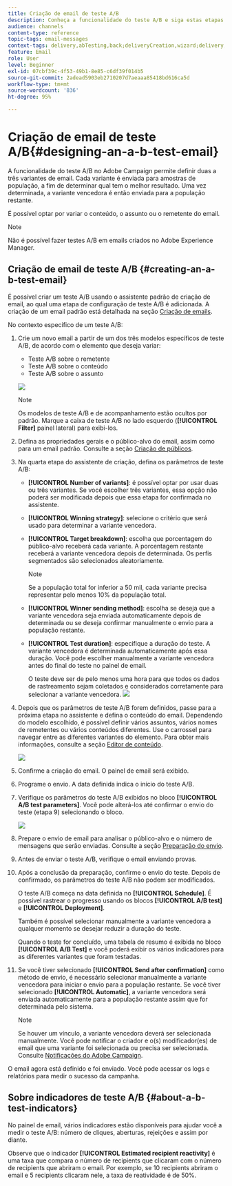 ```yaml
---
title: Criação de email de teste A/B
description: Conheça a funcionalidade do teste A/B e siga estas etapas para criar um email a partir de um modelo de teste A/B no Adobe Campaign.
audience: channels
content-type: reference
topic-tags: email-messages
context-tags: delivery,abTesting,back;deliveryCreation,wizard;delivery,main
feature: Email
role: User
level: Beginner
exl-id: 07cbf39c-4f53-49b1-8e85-c6df39f014b5
source-git-commit: 2adead5903eb2710207d7aeaaa85418bd616ca5d
workflow-type: tm+mt
source-wordcount: '836'
ht-degree: 95%

---
```


# Criação de email de teste A/B{#designing-an-a-b-test-email}

A funcionalidade do teste A/B no Adobe Campaign permite definir duas a três variantes de email. Cada variante é enviada para amostras de população, a fim de determinar qual tem o melhor resultado. Uma vez determinada, a variante vencedora é então enviada para a população restante.

É possível optar por variar o conteúdo, o assunto ou o remetente do email.

>[!NOTE]
>
>Não é possível fazer testes A/B em emails criados no Adobe Experience Manager.

## Criação de email de teste A/B {#creating-an-a-b-test-email}

É possível criar um teste A/B usando o assistente padrão de criação de email, ao qual uma etapa de configuração de teste A/B é adicionada. A criação de um email padrão está detalhada na seção [Criação de emails](../../channels/using/creating-an-email.md).

No contexto específico de um teste A/B:

1. Crie um novo email a partir de um dos três modelos específicos de teste A/B, de acordo com o elemento que deseja variar:

   * Teste A/B sobre o remetente
   * Teste A/B sobre o conteúdo
   * Teste A/B sobre o assunto

   ![](assets/create_ab_testing.png)

   >[!NOTE]
   >
   >Os modelos de teste A/B e de acompanhamento estão ocultos por padrão. Marque a caixa de teste A/B no lado esquerdo (**[!UICONTROL Filter]** painel lateral) para exibi-los.

1. Defina as propriedades gerais e o público-alvo do email, assim como para um email padrão. Consulte a seção [Criação de públicos](../../audiences/using/creating-audiences.md).
1. Na quarta etapa do assistente de criação, defina os parâmetros de teste A/B:

   * **[!UICONTROL Number of variants]**: é possível optar por usar duas ou três variantes. Se você escolher três variantes, essa opção não poderá ser modificada depois que essa etapa for confirmada no assistente.
   * **[!UICONTROL Winning strategy]**: selecione o critério que será usado para determinar a variante vencedora.
   * **[!UICONTROL Target breakdown]**: escolha que porcentagem do público-alvo receberá cada variante. A porcentagem restante receberá a variante vencedora depois de determinada. Os perfis segmentados são selecionados aleatoriamente.

      >[!NOTE]
      >
      >Se a população total for inferior a 50 mil, cada variante precisa representar pelo menos 10% da população total.

   * **[!UICONTROL Winner sending method]**: escolha se deseja que a variante vencedora seja enviada automaticamente depois de determinada ou se deseja confirmar manualmente o envio para a população restante.
   * **[!UICONTROL Test duration]**: especifique a duração do teste. A variante vencedora é determinada automaticamente após essa duração. Você pode escolher manualmente a variante vencedora antes do final do teste no painel de email.

      O teste deve ser de pelo menos uma hora para que todos os dados de rastreamento sejam coletados e considerados corretamente para selecionar a variante vencedora.
   ![](assets/ab_parameters.png)

1. Depois que os parâmetros de teste A/B forem definidos, passe para a próxima etapa no assistente e defina o conteúdo do email. Dependendo do modelo escolhido, é possível definir vários assuntos, vários nomes de remetentes ou vários conteúdos diferentes. Use o carrossel para navegar entre as diferentes variantes do elemento. Para obter mais informações, consulte a seção [Editor de conteúdo](../../designing/using/designing-content-in-adobe-campaign.md).

   ![](assets/create_ab_testing2.png)

1. Confirme a criação do email. O painel de email será exibido.
1. Programe o envio. A data definida indica o início do teste A/B.
1. Verifique os parâmetros do teste A/B exibidos no bloco **[!UICONTROL A/B test parameters]**. Você pode alterá-los até confirmar o envio do teste (etapa 9) selecionando o bloco.

   ![](assets/create_ab_testing3.png)

1. Prepare o envio de email para analisar o público-alvo e o número de mensagens que serão enviadas. Consulte a seção [Preparação do envio](../../sending/using/preparing-the-send.md).
1. Antes de enviar o teste A/B, verifique o email enviando provas.
1. Após a conclusão da preparação, confirme o envio do teste. Depois de confirmado, os parâmetros do teste A/B não podem ser modificados.

   O teste A/B começa na data definida no **[!UICONTROL Schedule]**. É possível rastrear o progresso usando os blocos **[!UICONTROL A/B test]** e **[!UICONTROL Deployment]**.

   Também é possível selecionar manualmente a variante vencedora a qualquer momento se desejar reduzir a duração do teste.

   Quando o teste for concluído, uma tabela de resumo é exibida no bloco **[!UICONTROL A/B Test]** e você poderá exibir os vários indicadores para as diferentes variantes que foram testadas.

1. Se você tiver selecionado **[!UICONTROL Send after confirmation]** como método de envio, é necessário selecionar manualmente a variante vencedora para iniciar o envio para a população restante. Se você tiver selecionado **[!UICONTROL Automatic]**, a variante vencedora será enviada automaticamente para a população restante assim que for determinada pelo sistema.

   >[!NOTE]
   >
   >Se houver um vínculo, a variante vencedora deverá ser selecionada manualmente. Você pode notificar o criador e o(s) modificador(es) de email que uma variante foi selecionada ou precisa ser selecionada. Consulte [Notificações do Adobe Campaign](../../administration/using/sending-internal-notifications.md).

O email agora está definido e foi enviado. Você pode acessar os logs e relatórios para medir o sucesso da campanha.

## Sobre indicadores de teste A/B {#about-a-b-test-indicators}

No painel de email, vários indicadores estão disponíveis para ajudar você a medir o teste A/B: número de cliques, aberturas, rejeições e assim por diante.

Observe que o indicador **[!UICONTROL Estimated recipient reactivity]** é uma taxa que compara o número de recipients que clicaram com o número de recipients que abriram o email. Por exemplo, se 10 recipients abriram o email e 5 recipients clicaram nele, a taxa de reatividade é de 50%.

